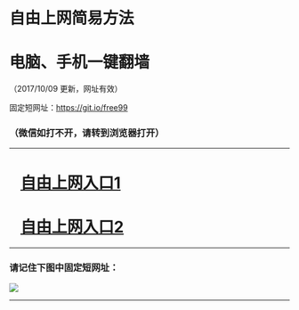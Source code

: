 ﻿# 自由上网简易方法

# 电脑、手机一键翻墙

（2017/10/09 更新，网址有效）

固定短网址：https://git.io/free99

### （微信如打不开，请转到浏览器打开）


***





# &nbsp;&nbsp; <a href="http://ft380610746.fwq-tz-1001.info/fwqtz01.html?t=10090015659 " target="_blank">自由上网入口1</a>
# &nbsp;&nbsp; <a href="http://ft2072424318.fwq-tz-1002.info/fwqtz02.html?t=100900138 " target="_blank">自由上网入口2</a>
***

### 请记住下图中固定短网址：

<img src="https://s3-us-west-2.amazonaws.com/fwq-1001/yjfq-20170905okok.png" /> 


***

